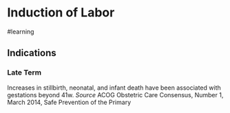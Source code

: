 # Induction of Labor
#learning

## Indications
### Late Term
Increases in stillbirth, neonatal, and infant death have been associated with gestations beyond 41w. _Source_ ACOG Obstetric Care Consensus, Number 1, March 2014, Safe Prevention of the Primary 